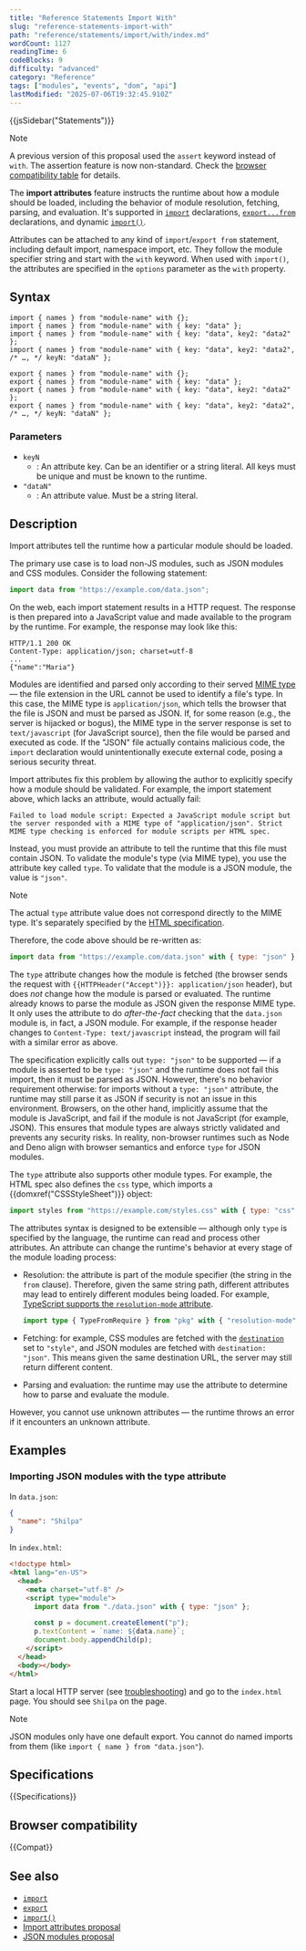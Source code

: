 ```yaml
---
title: "Reference Statements Import With"
slug: "reference-statements-import-with"
path: "reference/statements/import/with/index.md"
wordCount: 1127
readingTime: 6
codeBlocks: 9
difficulty: "advanced"
category: "Reference"
tags: ["modules", "events", "dom", "api"]
lastModified: "2025-07-06T19:32:45.910Z"
---
```



{{jsSidebar("Statements")}}

> [!NOTE]
> A previous version of this proposal used the `assert` keyword instead of `with`. The assertion feature is now non-standard. Check the [browser compatibility table](#browser_compatibility) for details.

The **import attributes** feature instructs the runtime about how a module should be loaded, including the behavior of module resolution, fetching, parsing, and evaluation. It's supported in [`import`](/en-US/docs/Web/JavaScript/Reference/Statements/import) declarations, [`export...from`](/en-US/docs/Web/JavaScript/Reference/Statements/export#re-exporting_aggregating) declarations, and dynamic [`import()`](/en-US/docs/Web/JavaScript/Reference/Operators/import).

Attributes can be attached to any kind of `import`/`export from` statement, including default import, namespace import, etc. They follow the module specifier string and start with the `with` keyword. When used with `import()`, the attributes are specified in the `options` parameter as the `with` property.

## Syntax

```js-nolint
import { names } from "module-name" with {};
import { names } from "module-name" with { key: "data" };
import { names } from "module-name" with { key: "data", key2: "data2" };
import { names } from "module-name" with { key: "data", key2: "data2", /* …, */ keyN: "dataN" };

export { names } from "module-name" with {};
export { names } from "module-name" with { key: "data" };
export { names } from "module-name" with { key: "data", key2: "data2" };
export { names } from "module-name" with { key: "data", key2: "data2", /* …, */ keyN: "dataN" };
```

### Parameters

- `keyN`
  - : An attribute key. Can be an identifier or a string literal. All keys must be unique and must be known to the runtime.
- `"dataN"`
  - : An attribute value. Must be a string literal.

## Description

Import attributes tell the runtime how a particular module should be loaded.

The primary use case is to load non-JS modules, such as JSON modules and CSS modules. Consider the following statement:

```js
import data from "https://example.com/data.json";
```

On the web, each import statement results in a HTTP request. The response is then prepared into a JavaScript value and made available to the program by the runtime. For example, the response may look like this:

```http
HTTP/1.1 200 OK
Content-Type: application/json; charset=utf-8
...
{"name":"Maria"}
```

Modules are identified and parsed only according to their served [MIME type](/en-US/docs/Web/HTTP/Guides/MIME_types) — the file extension in the URL cannot be used to identify a file's type. In this case, the MIME type is `application/json`, which tells the browser that the file is JSON and must be parsed as JSON. If, for some reason (e.g., the server is hijacked or bogus), the MIME type in the server response is set to `text/javascript` (for JavaScript source), then the file would be parsed and executed as code. If the "JSON" file actually contains malicious code, the `import` declaration would unintentionally execute external code, posing a serious security threat.

Import attributes fix this problem by allowing the author to explicitly specify how a module should be validated. For example, the import statement above, which lacks an attribute, would actually fail:

```plain
Failed to load module script: Expected a JavaScript module script but the server responded with a MIME type of "application/json". Strict MIME type checking is enforced for module scripts per HTML spec.
```

Instead, you must provide an attribute to tell the runtime that this file must contain JSON. To validate the module's type (via MIME type), you use the attribute key called `type`. To validate that the module is a JSON module, the value is `"json"`.

> [!NOTE]
> The actual `type` attribute value does not correspond directly to the MIME type. It's separately specified by the [HTML specification](https://html.spec.whatwg.org/multipage/webappapis.html#module-type-allowed).

Therefore, the code above should be re-written as:

```js
import data from "https://example.com/data.json" with { type: "json" };
```

The `type` attribute changes how the module is fetched (the browser sends the request with `{{HTTPHeader("Accept")}}: application/json` header), but does _not_ change how the module is parsed or evaluated. The runtime already knows to parse the module as JSON given the response MIME type. It only uses the attribute to do _after-the-fact_ checking that the `data.json` module is, in fact, a JSON module. For example, if the response header changes to `Content-Type: text/javascript` instead, the program will fail with a similar error as above.

The specification explicitly calls out `type: "json"` to be supported — if a module is asserted to be `type: "json"` and the runtime does not fail this import, then it must be parsed as JSON. However, there's no behavior requirement otherwise: for imports without a `type: "json"` attribute, the runtime may still parse it as JSON if security is not an issue in this environment. Browsers, on the other hand, implicitly assume that the module is JavaScript, and fail if the module is not JavaScript (for example, JSON). This ensures that module types are always strictly validated and prevents any security risks. In reality, non-browser runtimes such as Node and Deno align with browser semantics and enforce `type` for JSON modules.

The `type` attribute also supports other module types. For example, the HTML spec also defines the `css` type, which imports a {{domxref("CSSStyleSheet")}} object:

```js
import styles from "https://example.com/styles.css" with { type: "css" };
```

The attributes syntax is designed to be extensible — although only `type` is specified by the language, the runtime can read and process other attributes. An attribute can change the runtime's behavior at every stage of the module loading process:

- Resolution: the attribute is part of the module specifier (the string in the `from` clause). Therefore, given the same string path, different attributes may lead to entirely different modules being loaded. For example, [TypeScript supports the `resolution-mode` attribute](https://devblogs.microsoft.com/typescript/announcing-typescript-5-3/#stable-support-resolution-mode-in-import-types).

  ```ts
  import type { TypeFromRequire } from "pkg" with { "resolution-mode": "require" };
  ```

- Fetching: for example, CSS modules are fetched with the [`destination`](/en-US/docs/Web/API/Request/destination) set to `"style"`, and JSON modules are fetched with `destination: "json"`. This means given the same destination URL, the server may still return different content.
- Parsing and evaluation: the runtime may use the attribute to determine how to parse and evaluate the module.

However, you cannot use unknown attributes — the runtime throws an error if it encounters an unknown attribute.

## Examples

### Importing JSON modules with the type attribute

In `data.json`:

```json
{
  "name": "Shilpa"
}
```

In `index.html`:

```html
<!doctype html>
<html lang="en-US">
  <head>
    <meta charset="utf-8" />
    <script type="module">
      import data from "./data.json" with { type: "json" };

      const p = document.createElement("p");
      p.textContent = `name: ${data.name}`;
      document.body.appendChild(p);
    </script>
  </head>
  <body></body>
</html>
```

Start a local HTTP server (see [troubleshooting](/en-US/docs/Web/JavaScript/Guide/Modules#troubleshooting)) and go to the `index.html` page. You should see `Shilpa` on the page.

> [!NOTE]
> JSON modules only have one default export. You cannot do named imports from them (like `import { name } from "data.json"`).

## Specifications

{{Specifications}}

## Browser compatibility

{{Compat}}

## See also

- [`import`](/en-US/docs/Web/JavaScript/Reference/Statements/import)
- [`export`](/en-US/docs/Web/JavaScript/Reference/Statements/export)
- [`import()`](/en-US/docs/Web/JavaScript/Reference/Operators/import)
- [Import attributes proposal](https://github.com/tc39/proposal-import-attributes)
- [JSON modules proposal](https://github.com/tc39/proposal-json-modules)
